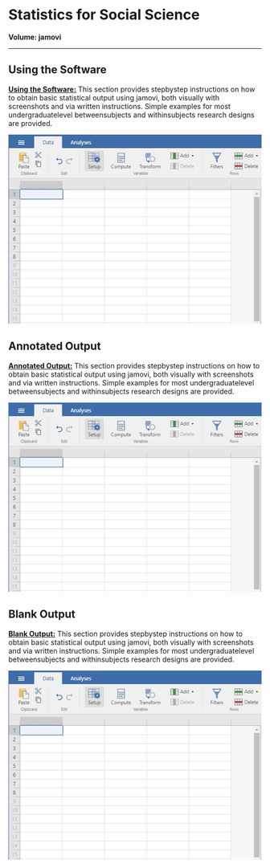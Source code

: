 # **Statistics for Social Science**

**Volume: jamovi**  

---

## Using the Software

[**Using the Software:**](./using-software/) This section provides stepbystep instructions on how to obtain basic statistical output using jamovi, both visually with screenshots and via written instructions. Simple examples for most undergraduatelevel betweensubjects and withinsubjects research designs are provided.

<p align="center"><kbd><img src="using-software/image1.jpg"></kbd></p>

## Annotated Output

[**Annotated Output:**](./annotated-output/) This section provides stepbystep instructions on how to obtain basic statistical output using jamovi, both visually with screenshots and via written instructions. Simple examples for most undergraduatelevel betweensubjects and withinsubjects research designs are provided.

<p align="center"><kbd><img src="annotated-output/image1.jpg"></kbd></p>

## Blank Output

[**Blank Output:**](./blank-output/) This section provides stepbystep instructions on how to obtain basic statistical output using jamovi, both visually with screenshots and via written instructions. Simple examples for most undergraduatelevel betweensubjects and withinsubjects research designs are provided.

<p align="center"><kbd><img src="blank-output/image1.jpg"></kbd></p>
